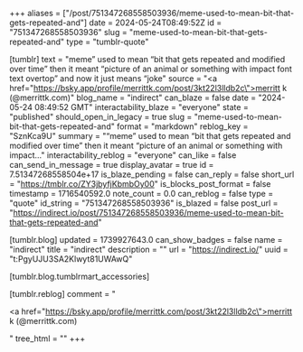 +++
aliases = ["/post/751347268558503936/meme-used-to-mean-bit-that-gets-repeated-and"]
date = 2024-05-24T08:49:52Z
id = "751347268558503936"
slug = "meme-used-to-mean-bit-that-gets-repeated-and"
type = "tumblr-quote"

[tumblr]
text = "meme&rdquo; used to mean &ldquo;bit that gets repeated and modified over time&rdquo; then it meant &ldquo;picture of an animal or something with impact font text overtop&rdquo; and now it just means &ldquo;joke"
source = "<a href=\"https://bsky.app/profile/merrittk.com/post/3kt22l3lldb2c\">merritt k (@merrittk.com)</a>"
blog_name = "indirect"
can_blaze = false
date = "2024-05-24 08:49:52 GMT"
interactability_blaze = "everyone"
state = "published"
should_open_in_legacy = true
slug = "meme-used-to-mean-bit-that-gets-repeated-and"
format = "markdown"
reblog_key = "SznKca9U"
summary = "“meme” used to mean “bit that gets repeated and modified over time” then it meant “picture of an animal or something with impact..."
interactability_reblog = "everyone"
can_like = false
can_send_in_message = true
display_avatar = true
id = 7.51347268558504e+17
is_blaze_pending = false
can_reply = false
short_url = "https://tmblr.co/ZY3jbyfjKbmbOy00"
is_blocks_post_format = false
timestamp = 1716540592.0
note_count = 0.0
can_reblog = false
type = "quote"
id_string = "751347268558503936"
is_blazed = false
post_url = "https://indirect.io/post/751347268558503936/meme-used-to-mean-bit-that-gets-repeated-and"

[tumblr.blog]
updated = 1739927643.0
can_show_badges = false
name = "indirect"
title = "indirect"
description = ""
url = "https://indirect.io/"
uuid = "t:PgyUJU3SA2Klwyt81UWAwQ"

[tumblr.blog.tumblrmart_accessories]

[tumblr.reblog]
comment = "<p><a href=\"https://bsky.app/profile/merrittk.com/post/3kt22l3lldb2c\">merritt k (@merrittk.com)</a></p>"
tree_html = ""
+++
